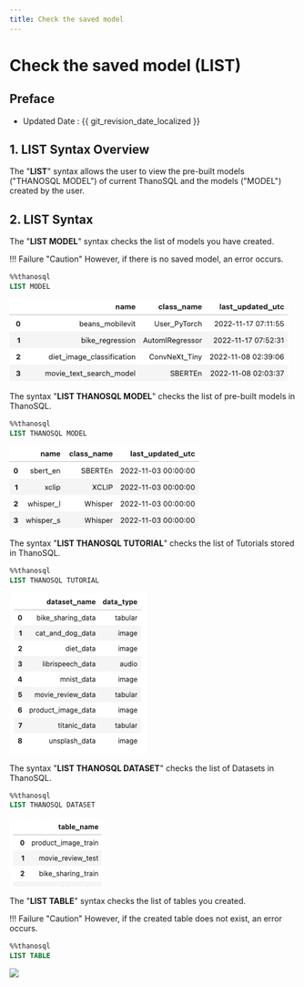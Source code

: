 ```yaml
---
title: Check the saved model
---
```


# **Check the saved model (LIST)**

## Preface

- Updated Date : {{ git_revision_date_localized }}

## **1. LIST Syntax Overview**

The "**LIST**" syntax allows the user to view the pre-built models ("THANOSQL MODEL") of current ThanoSQL and the models ("MODEL") created by the user.

## **2. LIST Syntax**

The "**LIST MODEL**" syntax checks the list of models you have created.

!!! Failure "Caution"
    However, if there is no saved model, an error occurs.

```sql
%%thanosql
LIST MODEL
```

<a href = "/img/thanosql_syntax/query/LIST/img1.png">
    <img src = "/img/thanosql_syntax/query/LIST/img1.png"> </img>
</a>

The syntax "**LIST THANOSQL MODEL**" checks the list of pre-built models in ThanoSQL.

```sql
%%thanosql
LIST THANOSQL MODEL
```

<a href = "/img/thanosql_syntax/query/LIST/img2.png">
    <img src = "/img/thanosql_syntax/query/LIST/img2.png"> </img>
</a>

The syntax "**LIST THANOSQL TUTORIAL**" checks the list of Tutorials stored in ThanoSQL.

```sql
%%thanosql
LIST THANOSQL TUTORIAL
```

<a href = "/img/thanosql_syntax/query/LIST/img3.png">
    <img src = "/img/thanosql_syntax/query/LIST/img3.png"> </img>
</a>

The syntax "**LIST THANOSQL DATASET**" checks the list of Datasets in ThanoSQL.

```sql
%%thanosql
LIST THANOSQL DATASET
```

<a href = "/img/thanosql_syntax/query/LIST/img4.png">
    <img src = "/img/thanosql_syntax/query/LIST/img4.png"> </img>
</a>

The "**LIST TABLE**" syntax checks the list of tables you created.

!!! Failure "Caution"
    However, if the created table does not exist, an error occurs.

```sql
%%thanosql
LIST TABLE
```

<a href = "/img/thanosql_syntax/query/LIST/img5.png">
    <img src = "/img/thanosql_syntax/query/LIST/img5.png"> </img>
</a>
